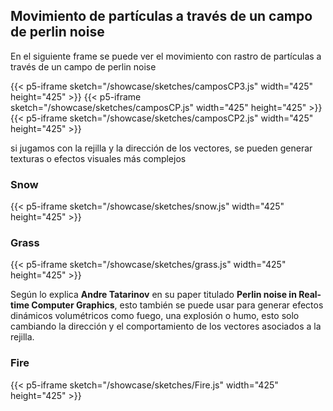 ## Movimiento de partículas a través de un campo de perlin noise

En el siguiente frame se puede ver el movimiento con rastro de partículas a través de un campo de perlin noise

{{< p5-iframe  sketch="/showcase/sketches/camposCP3.js" width="425" height="425" >}}
{{< p5-iframe  sketch="/showcase/sketches/camposCP.js" width="425" height="425" >}}
{{< p5-iframe  sketch="/showcase/sketches/camposCP2.js" width="425" height="425" >}}

si jugamos con la rejilla y la dirección de los vectores, se pueden generar texturas o efectos visuales más complejos

### Snow

{{< p5-iframe  sketch="/showcase/sketches/snow.js" width="425" height="425" >}}

### Grass

{{< p5-iframe  sketch="/showcase/sketches/grass.js" width="425" height="425" >}}

Según lo explica **Andre Tatarinov** en su paper titulado __Perlin noise in Real-time Computer Graphics__, esto también se puede usar para generar efectos dinámicos volumétricos como fuego, una explosión o humo, esto solo cambiando la dirección y el comportamiento de los vectores asociados a la rejilla.


### Fire

{{< p5-iframe  sketch="/showcase/sketches/Fire.js" width="425" height="425" >}}